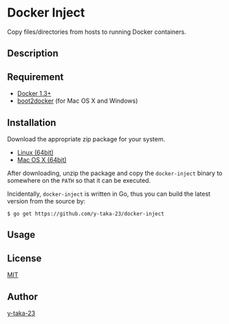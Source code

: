 # Docker Inject
Copy files/directories from hosts to running Docker containers.

## Description

## Requirement

* [Docker 1.3+](https://www.docker.com/)
* [boot2docker](http://boot2docker.io/) (for Mac OS X and Windows)

## Installation

Download the appropriate zip package for your system.

* [Linux (64bit)](https://github.com/y-taka-23/docker-inject/releases/download/v0.1.0/docker-inject_0.1.0_linux_amd64.zip)
* [Mac OS X (64bit)](https://github.com/y-taka-23/docker-inject/releases/download/v0.1.0/docker-inject_0.1.0_darwin_amd64.zip)

After downloading, unzip the package and copy the `docker-inject` binary
to somewhere on the `PATH` so that it can be executed.

Incidentally, `docker-inject` is written in Go,
thus you can build the latest version from the source by:

```
$ go get https://github.com/y-taka-23/docker-inject
```

## Usage

## License

[MIT](https://github.com/y-taka-23/docker-inject/blob/master/LICENSE)

## Author

[y-taka-23](https://github.com/y-taka-23)
